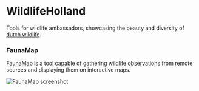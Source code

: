 # WildlifeHolland

Tools for wildlife ambassadors, showcasing the beauty and diversity of [dutch wildlife](https://www.wildlifeholland.com/insta).

### FaunaMap

[FaunaMap](/FaunaMap) is a tool capable of gathering wildlife observations from remote sources and displaying them on interactive maps.

![FaunaMap screenshot](https://user-images.githubusercontent.com/5946444/70389881-98bd0e80-19c5-11ea-991e-e2f252c61c38.png)
